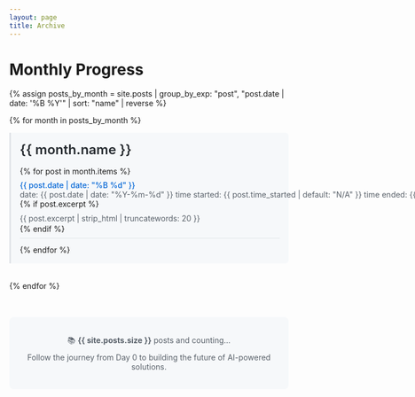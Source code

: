 ```yaml
---
layout: page
title: Archive
---
```


# Monthly Progress

<!-- All posts organized by month. -->

{% assign posts_by_month = site.posts | group_by_exp: "post", "post.date | date: '%B %Y'" | sort: "name" | reverse %}

{% for month in posts_by_month %}
  <div class="month-group" style="margin-bottom: 2rem; padding: 1rem; border-left: 3px solid #e1e4e8; background: #f6f8fa; border-radius: 0 6px 6px 0;">
    <h2 style="margin: 0 0 1rem 0; color: #24292e; font-size: 1.5rem; font-weight: 600;">
      {{ month.name }}
    </h2>
    <ul style="list-style: none; padding: 0; margin: 0;">
      {% for post in month.items %}
        <li style="margin-bottom: 0.75rem; padding: 0.5rem 0; border-bottom: 1px solid #e1e4e8;">
          <div style="display: flex; justify-content: space-between; align-items: center; flex-wrap: wrap;">
            <a href="{{ site.baseurl }}{{ post.url }}" 
               style="text-decoration: none; color: #0366d6; font-weight: 500; flex: 1; margin-right: 1rem;"
               onmouseover="this.style.color='#0056b3'" 
               onmouseout="this.style.color='#0366d6'">
              {{ post.date | date: "%B %d" }}
            </a>
            <span style="color: #586069; font-size: 0.875rem; white-space: nowrap;">
              date: {{ post.date | date: "%Y-%m-%d" }} time started: {{ post.time_started | default: "N/A" }} time ended: {{ post.time_ended | default: "N/A" }}
            </span>
          </div>
          {% if post.excerpt %}
            <p style="margin: 0.5rem 0 0 0; color: #586069; font-size: 0.875rem; line-height: 1.4;">
              {{ post.excerpt | strip_html | truncatewords: 20 }}
            </p>
          {% endif %}
        </li>
      {% endfor %}
    </ul>
  </div>
{% endfor %}

<div style="text-align: center; margin-top: 3rem; padding: 2rem; background: #f6f8fa; border-radius: 8px;">
  <p style="margin: 0; color: #586069; font-size: 0.875rem;">
    📚 <strong>{{ site.posts.size }}</strong> posts and counting...
  </p>
  <p style="margin: 0.5rem 0 0 0; color: #586069; font-size: 0.875rem;">
    Follow the journey from Day 0 to building the future of AI-powered solutions.
  </p>
</div>